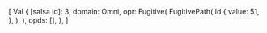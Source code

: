 [
    Val {
        [salsa id]: 3,
        domain: Omni,
        opr: Fugitive(
            FugitivePath(
                Id {
                    value: 51,
                },
            ),
        ),
        opds: [],
    },
]